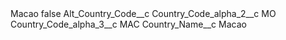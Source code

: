 <?xml version="1.0" encoding="UTF-8"?>
<CustomMetadata xmlns="http://soap.sforce.com/2006/04/metadata" xmlns:xsi="http://www.w3.org/2001/XMLSchema-instance" xmlns:xsd="http://www.w3.org/2001/XMLSchema">
    <label>Macao</label>
    <protected>false</protected>
    <values>
        <field>Alt_Country_Code__c</field>
        <value xsi:nil="true"/>
    </values>
    <values>
        <field>Country_Code_alpha_2__c</field>
        <value xsi:type="xsd:string">MO</value>
    </values>
    <values>
        <field>Country_Code_alpha_3__c</field>
        <value xsi:type="xsd:string">MAC</value>
    </values>
    <values>
        <field>Country_Name__c</field>
        <value xsi:type="xsd:string">Macao</value>
    </values>
</CustomMetadata>
